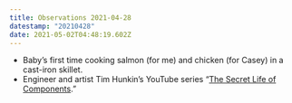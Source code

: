 ```yaml
---
title: Observations 2021-04-28
datestamp: "20210428"
date: 2021-05-02T04:48:19.602Z
---
```

- Baby’s first time cooking salmon (for me) and chicken (for Casey) in a cast-iron skillet.
- Engineer and artist Tim Hunkin’s YouTube series “[The Secret Life of Components](https://www.youtube.com/c/timhunkin1/featured).”